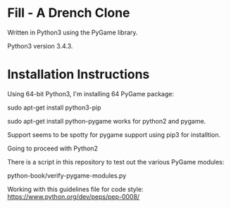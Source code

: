 
Fill - A Drench Clone
=====================

Written in Python3 using the PyGame library.

Python3 version 3.4.3.

Installation Instructions
=========================

Using 64-bit Python3, I'm installing 64 PyGame package:

sudo apt-get install python3-pip

sudo apt-get install python-pygame works for python2 and pygame.

Support seems to be spotty for pygame support using pip3 for installtion.

Going to proceed with Python2

There is a script in this repository to test out the various PyGame modules:

python-book/verify-pygame-modules.py

Working with this guidelines file for code style:
https://www.python.org/dev/peps/pep-0008/

